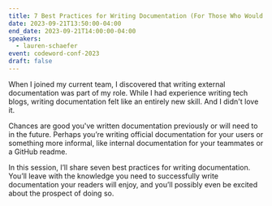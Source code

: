 ```yaml
---
title: 7 Best Practices for Writing Documentation (For Those Who Would Rather Do Anything Else)
date: 2023-09-21T13:50:00-04:00
end_date: 2023-09-21T14:00:00-04:00
speakers:
  - lauren-schaefer
event: codeword-conf-2023
draft: false
---
```


When I joined my current team, I discovered that writing external documentation was part of my role. While I had experience writing tech blogs, writing documentation felt like an entirely new skill. And I didn't love it.

Chances are good you've written documentation previously or will need to in the future. Perhaps you’re writing official documentation for your users or something more informal, like internal documentation for your teammates or a GitHub readme.

In this session, I’ll share seven best practices for writing documentation. You’ll leave with the knowledge you need to successfully write documentation your readers will enjoy, and you’ll possibly even be excited about the prospect of doing so.